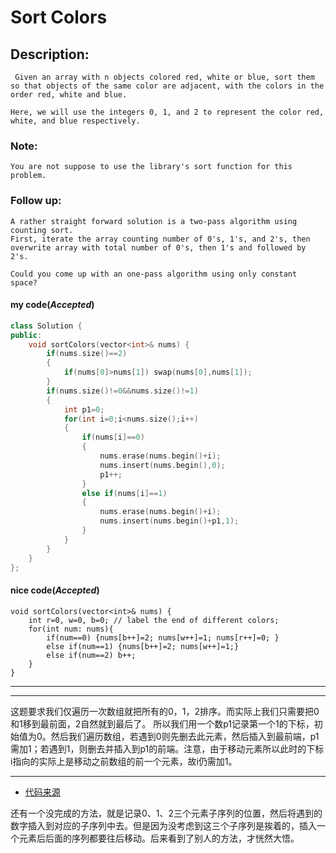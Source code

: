 # Sort Colors
## Description:
```
 Given an array with n objects colored red, white or blue, sort them so that objects of the same color are adjacent, with the colors in the order red, white and blue.

Here, we will use the integers 0, 1, and 2 to represent the color red, white, and blue respectively.
```

### Note:
```
You are not suppose to use the library's sort function for this problem. 
```
### Follow up:
```
A rather straight forward solution is a two-pass algorithm using counting sort.
First, iterate the array counting number of 0's, 1's, and 2's, then overwrite array with total number of 0's, then 1's and followed by 2's.

Could you come up with an one-pass algorithm using only constant space?
```
#### my code(*Accepted*)
```cpp
class Solution {
public:
    void sortColors(vector<int>& nums) {
        if(nums.size()==2)
        {
            if(nums[0]>nums[1]) swap(nums[0],nums[1]);
        }
        if(nums.size()!=0&&nums.size()!=1)
        {   
            int p1=0;
            for(int i=0;i<nums.size();i++)
            {
                if(nums[i]==0)
                {
                    nums.erase(nums.begin()+i);
                    nums.insert(nums.begin(),0);
                    p1++;
                }
                else if(nums[i]==1)
                {
                    nums.erase(nums.begin()+i);
                    nums.insert(nums.begin()+p1,1);
                }
            }
        }
    }
};
```
#### nice code(*Accepted*)
```
void sortColors(vector<int>& nums) {
    int r=0, w=0, b=0; // label the end of different colors;
    for(int num: nums){
        if(num==0) {nums[b++]=2; nums[w++]=1; nums[r++]=0; } 
        else if(num==1) {nums[b++]=2; nums[w++]=1;}
        else if(num==2) b++;
    }
}
```
************************************
************************************
这题要求我们仅遍历一次数组就把所有的0，1，2排序。而实际上我们只需要把0和1移到最前面，2自然就到最后了。
所以我们用一个数p1记录第一个1的下标，初始值为0。然后我们遍历数组，若遇到0则先删去此元素，然后插入到最前端，p1需加1；若遇到1，则删去并插入到p1的前端。注意，由于移动元素所以此时的下标i指向的实际上是移动之前数组的前一个元素，故i仍需加1。
*******************************************
- [代码来源](https://leetcode.com/problems/sort-colors/discuss/26518/4ms-and-only-5-lines-c++-code-without-delete-and-insert)

还有一个没完成的方法，就是记录0、1、2三个元素子序列的位置，然后将遇到的数字插入到对应的子序列中去。但是因为没考虑到这三个子序列是挨着的，插入一个元素后后面的序列都要往后移动。后来看到了别人的方法，才恍然大悟。
